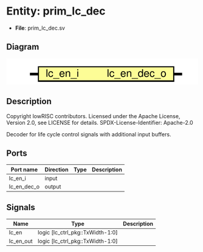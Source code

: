 # Entity: prim_lc_dec

- **File**: prim_lc_dec.sv
## Diagram

![Diagram](prim_lc_dec.svg "Diagram")
## Description

 Copyright lowRISC contributors.
 Licensed under the Apache License, Version 2.0, see LICENSE for details.
 SPDX-License-Identifier: Apache-2.0

 Decoder for life cycle control signals with additional
 input buffers.

## Ports

| Port name   | Direction | Type | Description |
| ----------- | --------- | ---- | ----------- |
| lc_en_i     | input     |      |             |
| lc_en_dec_o | output    |      |             |
## Signals

| Name      | Type                             | Description |
| --------- | -------------------------------- | ----------- |
| lc_en     | logic [lc_ctrl_pkg::TxWidth-1:0] |             |
| lc_en_out | logic [lc_ctrl_pkg::TxWidth-1:0] |             |
